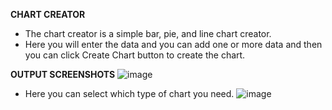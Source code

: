 **CHART CREATOR**
 - The chart creator is a simple bar, pie, and line chart creator.
 - Here you will enter the data and you can add one or more data and then you can click Create Chart button to create the chart.

**OUTPUT SCREENSHOTS**
![image](https://github.com/shabdhasree/chart/assets/110584682/47499d9e-02bf-4c93-a6ed-83a28d58137b)
 - Here you can select which type of chart you need.
![image](https://github.com/shabdhasree/chart/assets/110584682/d91c67fa-a709-4c2b-afe8-2045a52b91d6)


